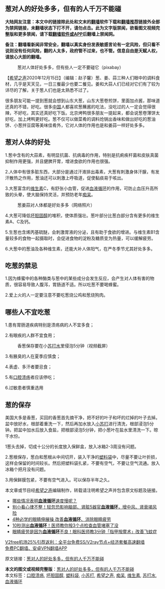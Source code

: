  <h2>葱对人的好处多多，但有的人千万不能碰</h2> <p class="notice"><b>大陆网友注意：本文中的链接除此处和文末的<a href="https://github.com/bannedbook/fanqiang" >翻墙</a>软件下载和<a href="https://github.com/killgcd/justmysocks/blob/master/README.md">翻墙推荐</a>链接外全部为禁网链接，未翻墙状态下打不开，请勿点击。此为文字版禁闻，欲看图文视频完整版和更多禁闻，请下载<a href="https://github.com/bannedbook/fanqiang">翻墙软件或APP</a>后翻墙上禁闻网。</p><p>备注：翻墙看新闻非常安全，翻墙以真实身份发表敏感言论有一定风险，但只看不说则没有任何风险，翻的人太多，政府管不过来，也不管。信息自由是天赋人权，请放心大胆的翻墙。</b></p>  <div class="entry"> <figure><figcaption>葱对人体好处多多，但有些人一定不要碰它（pixabay）</figcaption></figure> <p>【<span class='wp_keywordlink_affiliate'><a href="https://www.soundofhope.org" title="希望之声" target="_blank">希望之声</a></span>2020年12月15日】（编辑：赵子馨）葱、姜、蒜三种人们眼中的调料食材，几乎是天天见，一日三餐最少也要二餐见。姜和大蒜人们已经对它们有了较为详尽的了解，关于葱人们也是太熟悉不过了。</p> <p>很多朋友可能一提到葱就会想到山东大葱，山东大葱卷煎饼，里面加点酱，那味道还真的不错，好吃。很多<span class='wp_keywordlink_affiliate'><a href="https://www.bannedbook.org/" title="中国" target="_blank">中国</a></span>人都喜欢葱蘸酱的吃法，没吃过的人一定会觉得很辣，不好吃，其实还真好吃下饭。北京烤鸭很多朋友一提起来，都会说葱卷薄饼太好吃，加上烤鸭更好吃。葱不仅可以做菜肴的调料炝锅出香味和做出好吃的葱油饼、小葱拌豆腐等美味佳肴外，它对人体的作用也是和姜蒜一样好处多多。</p> <h2><strong>葱对人体的好处</strong></h2> <p>1.葱中含有的大蒜素，有明显抗菌、抗病毒的作用，特别是抗痢疾杆菌和皮肤真菌抑制作用更强，并且健脾开胃，增进食欲的作用也很强。</p> <p>2.人体中有很多脏东西，大部分是通过汗液排出毒素，大葱有刺激身体汗腺，有发汗散热之作用，葱油还可以刺激上呼吸道，促使黏痰易于咳出。</p> <p>3.大葱富含的<a href="https://www.bannedbook.org/bnews/tag/%E7%BB%B4%E7%94%9F%E7%B4%A0/" class="st_tag internal_tag" rel="tag" title="标签 维生素 下的日志">维生素</a>C，有舒张小血管，促进<a href="https://www.bannedbook.org/bnews/tag/%E8%A1%80%E6%B6%B2%E5%BE%AA%E7%8E%AF/" class="st_tag internal_tag" rel="tag" title="标签 血液循环 下的日志">血液循环</a>的作用，可防止血压升高所致的头晕，使大脑保持灵活，并预防老年<a href="https://www.bannedbook.org/bnews/tag/%E7%97%B4%E5%91%86/" class="st_tag internal_tag" rel="tag" title="标签 痴呆 下的日志">痴呆</a>。</p>  <figure><figcaption>葱姜蒜对人体都是好处多多（网络照片）</figcaption></figure> <p>4.大葱可降低<a href="https://www.bannedbook.org/bnews/tag/%E5%9D%8F%E8%83%86%E5%9B%BA%E9%86%87/" class="st_tag internal_tag" rel="tag" title="标签 坏胆固醇 下的日志">坏胆固醇</a>的堆积，使体质强壮。葱叶部分比葱白部分含有更多的维生素A、C及钙。</p> <p>5.生葱也含烯丙基硫醚，会刺激胃液的分泌，且有助于食欲的增进。与维生素B1含量较多的食物一起摄取时，会促进食物的淀粉及糖质变为热量，可以缓解疲劳。</p> <p>6.大葱中的葱油及各种维生素，还能大补人体阳气，在严冬季节尤其好处多多。</p> <h2><strong>吃葱的禁忌</strong></h2> <p>1.因为蜂蜜中的各种酶类与葱中的某些成分会发生反应，会产生对人体有害的物质，很容易导致人腹泻，胃肠道不适。所以吃葱不要喝蜂蜜。</p> <p>2.爱上火的人一定要注意不要吃葱烧公鸡和葱烧狗肉。</p>  <h2><strong>哪些人不宜吃葱</strong></h2> <p>1.患有胃肠道疾病特别是溃疡病的人不宜多食；</p> <p>2.有眼疾的人群不宜食用；</p> <figure><figcaption>香葱保存要在小<a href="https://www.bannedbook.org/bnews/tag/%E8%8B%8F%E6%89%93%E6%B0%B4/" class="st_tag internal_tag" rel="tag" title="标签 苏打水 下的日志">苏打水</a>里侵泡5分钟（视频截屏）</figcaption></figure> <p>3.有腋臭的人在夏季应慎食；</p> <p>4.表虚、多汗者要忌食；</p> <p>5.有<a href="https://www.bannedbook.org/bnews/tag/%e5%8f%a3%e8%85%94%e6%ba%83%e7%96%a1/" class="st_tag internal_tag" rel="tag" title="标签 口腔溃疡 下的日志">口腔溃疡</a>者应该停吃；</p>  <p>6.过敏患者慎重选用</p> <h2><strong>葱的保存</strong></h2> <p>美国大多是香葱，买回的香葱首先摘干净，把不好的叶子和坏的烂掉的叶子去掉。盆中放好水，根部着重洗一下，然后再加水放入<a href="https://www.bannedbook.org/bnews/tag/%e5%b0%8f%e8%8b%8f%e6%89%93/" class="st_tag internal_tag" rel="tag" title="标签 小苏打 下的日志">小苏打</a>进行清洗，根部浸泡5分钟。把盆中加水后放入食盐，把根部浸泡5分钟，把小葱叶在盐水里清洗一下。晾干水份。</p> <p>1葱头去掉，切成十公分的长度放入保鲜盒，放入冰箱2-3周没有问题。</p> <p>2.葱根保存，葱白和葱根从中间切开，装入干净的<a href="https://www.bannedbook.org/bnews/tag/%E5%A1%91%E6%96%99%E8%A2%8B/" class="st_tag internal_tag" rel="tag" title="标签 塑料袋 下的日志">塑料袋</a>中，尽量不要让叶折损，这样会保留的时间较长。然后把塑料袋扎紧，不要有空气，不要让空气流通。放入冰箱个把月没有问题。</p> <p>3.用保鲜膜包紧，不要有空气进入。可以保存半年之久。</p>  <p></p> <p>本文章或节目经<a href="https://www.bannedbook.org/bnews/tag/%e5%b8%8c%e6%9c%9b%e4%b9%8b%e5%a3%b0/" class="st_tag internal_tag" rel="tag" title="标签 希望之声 下的日志">希望之声</a>编辑制作，转载请注明希望之声并包含原文标题及链接。</p> <ul class='op-related-articles' title='相关阅读'> <li><a href='https://www.bannedbook.org/bnews/comments/20201104/1425666.html' target='_blank'>哪些情况表明<b>血液循环</b>速度慢呢？</a></li> <li><a href='https://www.bannedbook.org/bnews/health/20201030/1422637.html' target='_blank'>别小看心律不整！轻忽恐影响脑部、肾脏5器官<b>血液循环</b>，增中风、肾衰竭风险</a></li> <li><a href='https://www.bannedbook.org/bnews/health/20200821/1383440.html' target='_blank'>4种必学的眼睛伸展操 改善<b>血液循环</b>、消除眼睛疲劳</a></li> <li><a href='https://www.bannedbook.org/bnews/health/20200806/1375650.html' target='_blank'>10秒测出<b>血液循环</b>！医师教你按3个点检查血管堵塞了没</a></li> <li><a href='https://www.bannedbook.org/bnews/health/20200424/1318540.html' target='_blank'>眼睛疲劳是因为<b>血液循环</b>不良！眼科医师教3分钟「指甲按摩术」改善飞蚊症</a></li> </ul> <p class="texttj"> <a href="https://github.com/bannedbook/fanqiang/wiki/V2ray%E6%9C%BA%E5%9C%BA" target="_blank">V2free机场25%引荐返利：全平台免费SS/V2ray节点+经济套餐高速翻墙</a><br/> <a href="https://github.com/bannedbook/fanqiang/wiki/%E7%A6%81%E9%97%BB%E7%BD%91%E5%AE%89%E5%8D%93%E7%BF%BB%E5%A2%99%E6%96%B0%E9%97%BBAPP" target="_blank">免费PC翻墙、安卓VPN翻墙APP</a></p><p>原文链接：<a class="src_link"  href="https://www.soundofhope.org/post/453286" target="_blank">葱对人的好处多多，但有的人千万不能碰</a></p><a name='sharetosocial'></a>       <div><b>本文的图文或视频完整版</b>：<a href='https://www.bannedbook.org/bnews/comments/20201215/1448174.html'>葱对人的好处多多，但有的人千万不能碰</a></div>  </div><!--END ENTRY--> <div class="postfooter"> <div>本文标签：<a href="https://www.bannedbook.org/bnews/tag/%e5%8f%a3%e8%85%94%e6%ba%83%e7%96%a1/" rel="tag">口腔溃疡</a>, <a href="https://www.bannedbook.org/bnews/tag/%E5%9D%8F%E8%83%86%E5%9B%BA%E9%86%87/" rel="tag">坏胆固醇</a>, <a href="https://www.bannedbook.org/bnews/tag/%E5%A1%91%E6%96%99%E8%A2%8B/" rel="tag">塑料袋</a>, <a href="https://www.bannedbook.org/bnews/tag/%e5%b0%8f%e8%8b%8f%e6%89%93/" rel="tag">小苏打</a>, <a href="https://www.bannedbook.org/bnews/tag/%e5%b8%8c%e6%9c%9b%e4%b9%8b%e5%a3%b0/" rel="tag">希望之声</a>, <a href="https://www.bannedbook.org/bnews/tag/%E7%97%B4%E5%91%86/" rel="tag">痴呆</a>, <a href="https://www.bannedbook.org/bnews/tag/%E7%BB%B4%E7%94%9F%E7%B4%A0/" rel="tag">维生素</a>, <a href="https://www.bannedbook.org/bnews/tag/%E8%8B%8F%E6%89%93%E6%B0%B4/" rel="tag">苏打水</a>, <a href="https://www.bannedbook.org/bnews/tag/%E8%A1%80%E6%B6%B2%E5%BE%AA%E7%8E%AF/" rel="tag">血液循环</a></div>  </div><!--END POSTFOOTER--> 